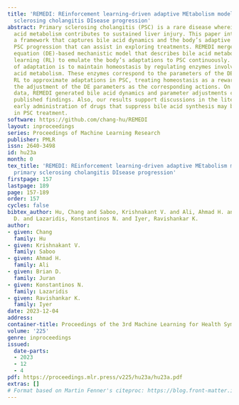 ```yaml
---
title: 'REMEDI: REinforcement learning-driven adaptive MEtabolism modeling of primary
  sclerosing cholangitis DIsease progression'
abstract: Primary sclerosing cholangitis (PSC) is a rare disease wherein altered bile
  acid metabolism contributes to sustained liver injury. This paper introduces REMEDI,
  a framework that captures bile acid dynamics and the body’s adaptive response during
  PSC progression that can assist in exploring treatments. REMEDI merges a differential
  equation (DE)-based mechanistic model that describes bile acid metabolism with reinforcement
  learning (RL) to emulate the body’s adaptations to PSC continuously. An objective
  of adaptation is to maintain homeostasis by regulating enzymes involved in bile
  acid metabolism. These enzymes correspond to the parameters of the DEs. REMEDI leverages
  RL to approximate adaptations in PSC, treating homeostasis as a reward signal and
  the adjustment of the DE parameters as the corresponding actions. On real-world
  data, REMEDI generated bile acid dynamics and parameter adjustments consistent with
  published findings. Also, our results support discussions in the literature that
  early administration of drugs that suppress bile acid synthesis may be effective
  in PSC treatment.
software: https://github.com/chang-hu/REMEDI
layout: inproceedings
series: Proceedings of Machine Learning Research
publisher: PMLR
issn: 2640-3498
id: hu23a
month: 0
tex_title: 'REMEDI: REinforcement learning-driven adaptive MEtabolism modeling of
  primary sclerosing cholangitis DIsease progression'
firstpage: 157
lastpage: 189
page: 157-189
order: 157
cycles: false
bibtex_author: Hu, Chang and Saboo, Krishnakant V. and Ali, Ahmad H. and Juran, Brian
  D. and Lazaridis, Konstantinos N. and Iyer, Ravishankar K.
author:
- given: Chang
  family: Hu
- given: Krishnakant V.
  family: Saboo
- given: Ahmad H.
  family: Ali
- given: Brian D.
  family: Juran
- given: Konstantinos N.
  family: Lazaridis
- given: Ravishankar K.
  family: Iyer
date: 2023-12-04
address: 
container-title: Proceedings of the 3rd Machine Learning for Health Symposium
volume: '225'
genre: inproceedings
issued:
  date-parts:
  - 2023
  - 12
  - 4
pdf: https://proceedings.mlr.press/v225/hu23a/hu23a.pdf
extras: []
# Format based on Martin Fenner's citeproc: https://blog.front-matter.io/posts/citeproc-yaml-for-bibliographies/
---
```

